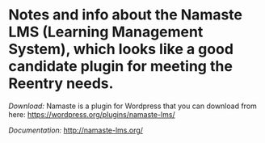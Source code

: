 # Notes and info about the Namaste LMS (Learning Management System), which looks like a good candidate plugin for meeting the Reentry needs.

*Download:*  Namaste is a plugin for Wordpress that you can download from here:  https://wordpress.org/plugins/namaste-lms/

*Documentation:* http://namaste-lms.org/
